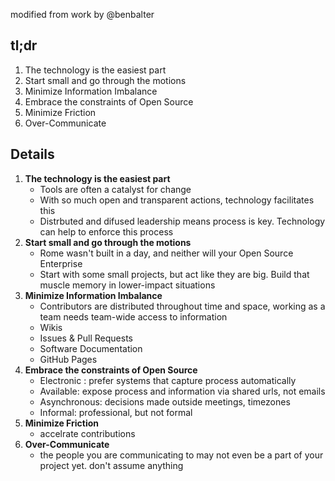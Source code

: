 modified from work by @benbalter

## tl;dr
1. The technology is the easiest part
2. Start small and go through the motions
3. Minimize Information Imbalance
4. Embrace the constraints of Open Source
5. Minimize Friction
6. Over-Communicate

## Details
1. **The technology is the easiest part**
    - Tools are often a catalyst for change
    - With so much open and transparent actions,  technology facilitates this
    - Distrbuted and difused leadership means process is key. Technology can help to enforce this process
2. **Start small and go through the motions**
    - Rome wasn't built in a day, and neither will your Open Source Enterprise
    - Start with some small projects, but act like they are big. Build that muscle memory in lower-impact situations
3. **Minimize Information Imbalance**
    - Contributors are distributed throughout time and space, working as a team needs team-wide access to information
    - Wikis
    - Issues & Pull Requests
    - Software Documentation
    - GitHub Pages
4. **Embrace the constraints of Open Source**
    - Electronic : prefer systems that capture process automatically
    - Available: expose process and information via shared urls, not emails
    - Asynchronous: decisions made outside meetings, timezones
    - Informal: professional, but not formal
5. **Minimize Friction**
    - accelrate contributions
6. **Over-Communicate**
    - the people you are communicating to may not even be a part of your project yet. don't assume anything
  
